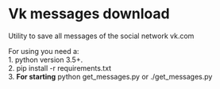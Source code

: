 <h1>Vk messages download</h1>
<p>Utility to save all messages of the social network vk.com</p>
<p>For using you need a:<br>
1. python version 3.5+.<br>
2. pip install -r requirements.txt<br>
3. <strong>For starting</strong> python get_messages.py or ./get_messages.py<br>
</p>

